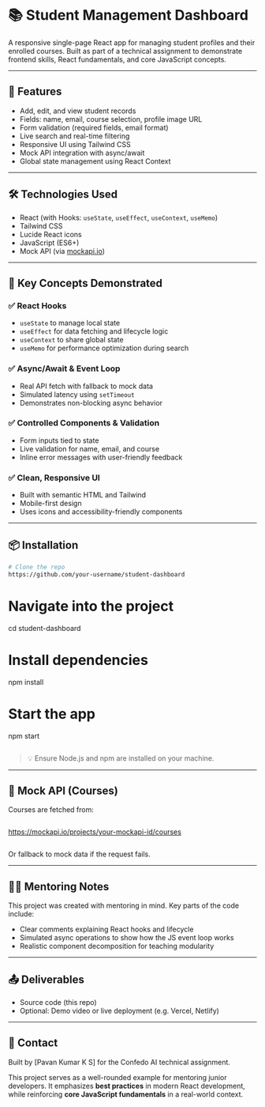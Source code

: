# 📚 Student Management Dashboard

A responsive single-page React app for managing student profiles and their enrolled courses. Built as part of a technical assignment to demonstrate frontend skills, React fundamentals, and core JavaScript concepts.

---

## 🚀 Features

* Add, edit, and view student records
* Fields: name, email, course selection, profile image URL
* Form validation (required fields, email format)
* Live search and real-time filtering
* Responsive UI using Tailwind CSS
* Mock API integration with async/await
* Global state management using React Context

---

## 🛠️ Technologies Used

* React (with Hooks: `useState`, `useEffect`, `useContext`, `useMemo`)
* Tailwind CSS
* Lucide React icons
* JavaScript (ES6+)
* Mock API (via [mockapi.io](https://mockapi.io))

---

## 🧠 Key Concepts Demonstrated

### ✅ React Hooks

* `useState` to manage local state
* `useEffect` for data fetching and lifecycle logic
* `useContext` to share global state
* `useMemo` for performance optimization during search

### ✅ Async/Await & Event Loop

* Real API fetch with fallback to mock data
* Simulated latency using `setTimeout`
* Demonstrates non-blocking async behavior

### ✅ Controlled Components & Validation

* Form inputs tied to state
* Live validation for name, email, and course
* Inline error messages with user-friendly feedback

### ✅ Clean, Responsive UI

* Built with semantic HTML and Tailwind
* Mobile-first design
* Uses icons and accessibility-friendly components

---

## 📦 Installation

```bash
# Clone the repo
https://github.com/your-username/student-dashboard
```
# Navigate into the project
cd student-dashboard

# Install dependencies
npm install

# Start the app
npm start
```
```
> 💡 Ensure Node.js and npm are installed on your machine.

---

## 🔗 Mock API (Courses)

Courses are fetched from:

```
```
https://mockapi.io/projects/your-mockapi-id/courses
```
```

Or fallback to mock data if the request fails.

---

## 👩‍🏫 Mentoring Notes

This project was created with mentoring in mind. Key parts of the code include:

* Clear comments explaining React hooks and lifecycle
* Simulated async operations to show how the JS event loop works
* Realistic component decomposition for teaching modularity

---

## 📤 Deliverables

* Source code (this repo)
* Optional: Demo video or live deployment (e.g. Vercel, Netlify)

---

## 📧 Contact

Built by \[Pavan Kumar K S] for the Confedo AI technical assignment.

This project serves as a well-rounded example for mentoring junior developers. It emphasizes **best practices** in modern React development, while reinforcing **core JavaScript fundamentals** in a real-world context.
